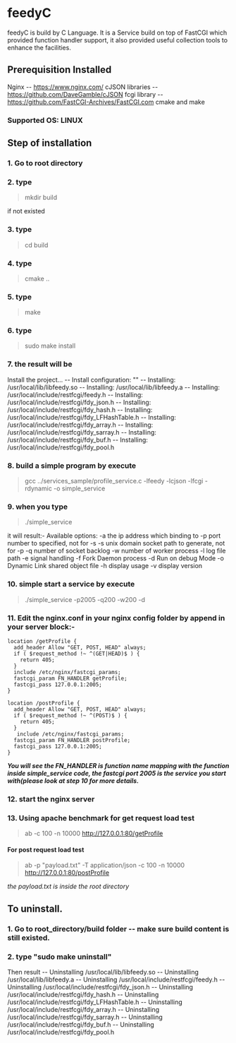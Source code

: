 # feedyC
feedyC is build by C Language. It is a Service build on top of FastCGI which provided function handler support, it also provided useful collection tools to enhance the facilities. 

## Prerequisition Installed
Nginx -- https://www.nginx.com/
cJSON libraries -- https://github.com/DaveGamble/cJSON
fcgi library -- https://github.com/FastCGI-Archives/FastCGI.com
cmake and make

### Supported OS: LINUX

## Step of installation
### 1. Go to root directory
### 2. type 

> mkdir build

 if not existed
### 3. type 

> cd build

### 4. type 

> cmake ..

### 5. type 

> make

### 6. type

> sudo make install

### 7. the result will be
Install the project...
-- Install configuration: ""
-- Installing: /usr/local/lib/libfeedy.so
-- Installing: /usr/local/lib/libfeedy.a
-- Installing: /usr/local/include/restfcgi/feedy.h
-- Installing: /usr/local/include/restfcgi/fdy_json.h
-- Installing: /usr/local/include/restfcgi/fdy_hash.h
-- Installing: /usr/local/include/restfcgi/fdy_LFHashTable.h
-- Installing: /usr/local/include/restfcgi/fdy_array.h
-- Installing: /usr/local/include/restfcgi/fdy_sarray.h
-- Installing: /usr/local/include/restfcgi/fdy_buf.h
-- Installing: /usr/local/include/restfcgi/fdy_pool.h

### 8. build a simple program by execute 

> gcc ../services_sample/profile_service.c -lfeedy -lcjson -lfcgi
> -rdynamic -o simple_service


### 9. when you type 

> ./simple_service

it will result:-
Available options:
	-a	the ip address which binding to
	-p	port number to specified, not for -s
	-s	unix domain socket path to generate, not for -p
	-q	number of socket backlog
	-w	number of worker process
	-l	log file path
	-e	signal handling
	-f	Fork Daemon process
	-d	Run on debug Mode
	-o	Dynamic Link shared object file
	-h	display usage
	-v	display version

### 10. simple start a service by execute 

> ./simple_service -p2005 -q200 -w200 -d


### 11. Edit the nginx.conf in your nginx config folder by append in your server block:-

	location /getProfile {
      add_header Allow "GET, POST, HEAD" always;
      if ( $request_method !~ ^(GET|HEAD)$ ) {
        return 405;
      }
      include /etc/nginx/fastcgi_params;
      fastcgi_param FN_HANDLER getProfile;
      fastcgi_pass 127.0.0.1:2005;
    }

    location /postProfile {
      add_header Allow "GET, POST, HEAD" always;
      if ( $request_method !~ ^(POST)$ ) {
        return 405;
      }
       include /etc/nginx/fastcgi_params;
      fastcgi_param FN_HANDLER postProfile;
      fastcgi_pass 127.0.0.1:2005;
    }

***You will see the FN_HANDLER is function name mapping with the function inside simple_service code, the fastcgi port 2005 is the service you start with(please look at step 10 for more details.***


### 12. start the nginx server

### 13.  Using apache benchmark for get request load test

> ab -c 100 -n 10000 http://127.0.0.1:80/getProfile


#### For post request load test

> ab -p "payload.txt" -T application/json -c 100 -n 10000
> http://127.0.0.1:80/postProfile

*the payload.txt is inside the root directory*







## To uninstall.
### 1. Go to root_directory/build folder -- make sure build content is still existed.
### 2. type "sudo make uninstall" 
Then result
-- Uninstalling /usr/local/lib/libfeedy.so
-- Uninstalling /usr/local/lib/libfeedy.a
-- Uninstalling /usr/local/include/restfcgi/feedy.h
-- Uninstalling /usr/local/include/restfcgi/fdy_json.h
-- Uninstalling /usr/local/include/restfcgi/fdy_hash.h
-- Uninstalling /usr/local/include/restfcgi/fdy_LFHashTable.h
-- Uninstalling /usr/local/include/restfcgi/fdy_array.h
-- Uninstalling /usr/local/include/restfcgi/fdy_sarray.h
-- Uninstalling /usr/local/include/restfcgi/fdy_buf.h
-- Uninstalling /usr/local/include/restfcgi/fdy_pool.h
